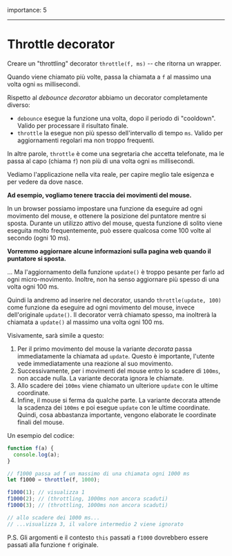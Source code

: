 importance: 5

---

# Throttle decorator

Creare un "throttling" decorator `throttle(f, ms)` -- che ritorna un wrapper.

Quando viene chiamato più volte, passa la chiamata a `f` al massimo una volta ogni `ms` millisecondi.

Rispetto al *debounce decorator* abbiamo un decorator completamente diverso:
- `debounce` esegue la funzione una volta, dopo il periodo di "cooldown". Valido per processare il risultato finale.
- `throttle` la esegue non più spesso dell'intervallo di tempo `ms`. Valido per aggiornamenti regolari ma non troppo frequenti.

In altre parole, `throttle` è come una segretaria che accetta telefonate, ma le passa al capo (chiama `f`) non più di una volta ogni `ms` millisecondi.

Vediamo l'applicazione nella vita reale, per capire meglio tale esigenza e per vedere da dove nasce.

**Ad esempio, vogliamo tenere traccia dei movimenti del mouse.**

In un browser possiamo impostare una funzione da eseguire ad ogni movimento del mouse, e ottenere la posizione del puntatore mentre si sposta. Durante un utilizzo attivo del mouse, questa funzione di solito viene eseguita molto frequentemente, può essere qualcosa come 100 volte al secondo (ogni 10 ms).

**Vorremmo aggiornare alcune informazioni sulla pagina web quando il puntatore si sposta.**

... Ma l'aggiornamento della funzione `update()` è troppo pesante per farlo ad ogni micro-movimento. Inoltre, non ha senso aggiornare più spesso di una volta ogni 100 ms.

Quindi la andremo ad inserire nel decorator, usando `throttle(update, 100)` come funzione da eseguire ad ogni movimento del mouse, invece dell'originale `update()`. Il decorator verrà chiamato spesso, ma inoltrerà la chiamata a `update()` al massimo una volta ogni 100 ms.

Visivamente, sarà simile a questo:

1. Per il primo movimento del mouse la variante *decorata* passa immediatamente la chiamata ad `update`. Questo è importante, l'utente vede immediatamente una reazione al suo movimento.
2. Successivamente, per i movimenti del mouse entro lo scadere di `100ms`, non accade nulla. La variante decorata ignora le chiamate.
3. Allo scadere dei `100ms` viene chiamato un ulteriore `update` con le ultime coordinate.
4. Infine, il mouse si ferma da qualche parte. La variante decorata attende la scadenza dei `100ms` e poi esegue `update` con le ultime coordinate. Quindi, cosa abbastanza importante, vengono elaborate le coordinate finali del mouse.

Un esempio del codice:

```js
function f(a) {
  console.log(a);
}

// f1000 passa ad f un massimo di una chiamata ogni 1000 ms
let f1000 = throttle(f, 1000);

f1000(1); // visualizza 1
f1000(2); // (throttling, 1000ms non ancora scaduti)
f1000(3); // (throttling, 1000ms non ancora scaduti)

// allo scadere dei 1000 ms...
// ...visualizza 3, il valore intermedio 2 viene ignorato
```

P.S. Gli argomenti e il contesto `this` passati a `f1000` dovrebbero essere passati alla funzione `f` originale.
